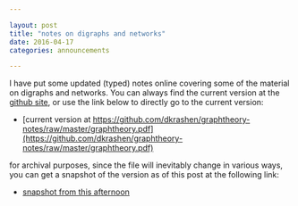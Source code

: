 ```yaml
---

layout: post
title: "notes on digraphs and networks"
date: 2016-04-17
categories: announcements

---
```


I have put some updated (typed) notes online covering some of the material on digraphs and networks. You can always find the current version at the [github site](https://github.com/dkrashen/graphtheory-notes), or use the link below to directly go to the current version:

- [current version at https://github.com/dkrashen/graphtheory-notes/raw/master/graphtheory.pdf](https://github.com/dkrashen/graphtheory-notes/raw/master/graphtheory.pdf)

for archival purposes, since the file will inevitably change in various ways, you can get a snapshot of the version as of this post at the following link:

- [snapshot from this afternoon](https://github.com/dkrashen/graphtheory-notes/blob/30a2d98ce227e917ee9c417f26500dd228a0d370/graphtheory.pdf)